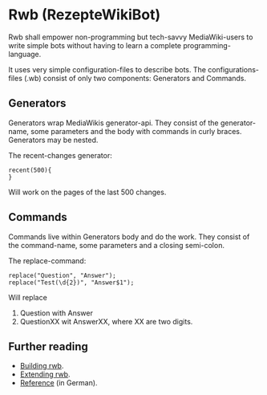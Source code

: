 Rwb (RezepteWikiBot)
====================
Rwb shall empower non-programming but tech-savvy MediaWiki-users to write simple
bots without having to learn a complete programming-language.

It uses very simple configuration-files to describe bots. The configurations-files (.wb)
consist of only two components: Generators and Commands.

Generators
----------
Generators wrap MediaWikis generator-api. They consist of the generator-name, some 
parameters and the body with commands in curly braces. Generators may be nested.

The recent-changes generator:

```
recent(500){
}
```

Will work on the pages of the last 500 changes.

Commands
--------
Commands live within Generators body and do the work. They consist of the command-name, 
some parameters and a closing semi-colon.

The replace-command:

```
replace("Question", "Answer");
replace("Test(\d{2})", "Answer$1");
```

Will replace 

1. Question with Answer
2. QuestionXX wit AnswerXX, where XX are two digits.

Further reading
---------------
* [Building rwb](documentation/Compile.md).
* [Extending rwb](documentation/Extend.md).
* [Reference](documentation/Reference.md) (in German).


